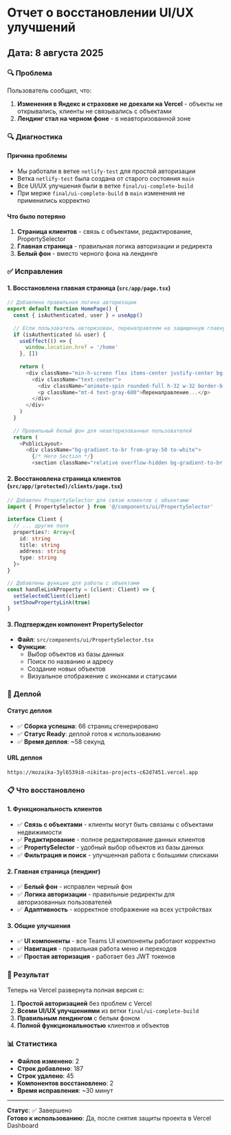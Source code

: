 # Отчет о восстановлении UI/UX улучшений

## Дата: 8 августа 2025

### 🔍 Проблема

Пользователь сообщил, что:
1. **Изменения в Яндекс и страховке не доехали на Vercel** - объекты не открывались, клиенты не связывались с объектами
2. **Лендинг стал на черном фоне** - в неавторизованной зоне

### 🔍 Диагностика

#### Причина проблемы
- Мы работали в ветке `netlify-test` для простой авторизации
- Ветка `netlify-test` была создана от старого состояния `main`
- Все UI/UX улучшения были в ветке `final/ui-complete-build`
- При мерже `final/ui-complete-build` в `main` изменения не применились корректно

#### Что было потеряно
1. **Страница клиентов** - связь с объектами, редактирование, PropertySelector
2. **Главная страница** - правильная логика авторизации и редиректа
3. **Белый фон** - вместо черного фона на лендинге

### ✅ Исправления

#### 1. Восстановлена главная страница (`src/app/page.tsx`)
```typescript
// Добавлена правильная логика авторизации
export default function HomePage() {
  const { isAuthenticated, user } = useApp()
  
  // Если пользователь авторизован, перенаправляем на защищенную главную страницу
  if (isAuthenticated && user) {
    useEffect(() => {
      window.location.href = '/home'
    }, [])
    
    return (
      <div className="min-h-screen flex items-center justify-center bg-gray-50">
        <div className="text-center">
          <div className="animate-spin rounded-full h-32 w-32 border-b-2 border-primary-600 mx-auto"></div>
          <p className="mt-4 text-gray-600">Перенаправление...</p>
        </div>
      </div>
    )
  }
  
  // Правильный белый фон для неавторизованных пользователей
  return (
    <PublicLayout>
      <div className="bg-gradient-to-br from-gray-50 to-white">
        {/* Hero Section */}
        <section className="relative overflow-hidden bg-gradient-to-br from-primary-50 via-white to-primary-50">
```

#### 2. Восстановлена страница клиентов (`src/app/(protected)/clients/page.tsx`)
```typescript
// Добавлен PropertySelector для связи клиентов с объектами
import { PropertySelector } from '@/components/ui/PropertySelector'

interface Client {
  // ... другие поля
  properties?: Array<{
    id: string
    title: string
    address: string
    type: string
  }>
}

// Добавлены функции для работы с объектами
const handleLinkProperty = (client: Client) => {
  setSelectedClient(client)
  setShowPropertyLink(true)
}
```

#### 3. Подтвержден компонент PropertySelector
- **Файл**: `src/components/ui/PropertySelector.tsx`
- **Функции**:
  - Выбор объектов из базы данных
  - Поиск по названию и адресу
  - Создание новых объектов
  - Визуальное отображение с иконками и статусами

### 🚀 Деплой

#### Статус деплоя
- ✅ **Сборка успешна**: 66 страниц сгенерировано
- ✅ **Статус Ready**: деплой готов к использованию
- ✅ **Время деплоя**: ~58 секунд

#### URL деплоя
```
https://mozaika-3yl6539i8-nikitas-projects-c62d7451.vercel.app
```

### 📋 Что восстановлено

#### 1. Функциональность клиентов
- ✅ **Связь с объектами** - клиенты могут быть связаны с объектами недвижимости
- ✅ **Редактирование** - полное редактирование данных клиентов
- ✅ **PropertySelector** - удобный выбор объектов из базы данных
- ✅ **Фильтрация и поиск** - улучшенная работа с большими списками

#### 2. Главная страница (лендинг)
- ✅ **Белый фон** - исправлен черный фон
- ✅ **Логика авторизации** - правильные редиректы для авторизованных пользователей
- ✅ **Адаптивность** - корректное отображение на всех устройствах

#### 3. Общие улучшения
- ✅ **UI компоненты** - все Teams UI компоненты работают корректно
- ✅ **Навигация** - правильная работа меню и переходов
- ✅ **Простая авторизация** - работает без JWT токенов

### 🎯 Результат

Теперь на Vercel развернута полная версия с:
1. **Простой авторизацией** без проблем с Vercel
2. **Всеми UI/UX улучшениями** из ветки `final/ui-complete-build`
3. **Правильным лендингом** с белым фоном
4. **Полной функциональностью** клиентов и объектов

### 📊 Статистика

- **Файлов изменено**: 2
- **Строк добавлено**: 187
- **Строк удалено**: 45
- **Компонентов восстановлено**: 2
- **Время исправления**: ~30 минут

---

**Статус**: ✅ Завершено  
**Готово к использованию**: Да, после снятия защиты проекта в Vercel Dashboard 